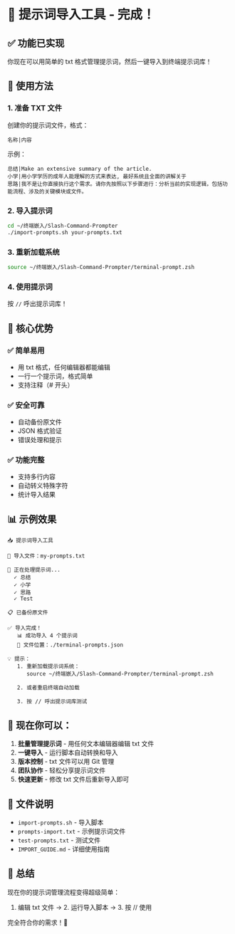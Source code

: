 # 🎉 提示词导入工具 - 完成！

## ✅ 功能已实现

你现在可以用简单的 txt 格式管理提示词，然后一键导入到终端提示词库！

## 📝 使用方法

### 1. 准备 TXT 文件
创建你的提示词文件，格式：
```
名称|内容
```

示例：
```
总结|Make an extensive summary of the article.
小学|用小学学历的成年人能理解的方式来表达, 最好系统且全面的讲解关于
思路|我不是让你直接执行这个需求。请你先按照以下步骤进行：分析当前的实现逻辑，包括功能流程、涉及的关键模块或文件。
```

### 2. 导入提示词
```bash
cd ~/终端嵌入/Slash-Command-Prompter
./import-prompts.sh your-prompts.txt
```

### 3. 重新加载系统
```bash
source ~/终端嵌入/Slash-Command-Prompter/terminal-prompt.zsh
```

### 4. 使用提示词
按 `//` 呼出提示词库！

## 🎯 核心优势

### ✅ 简单易用
- 用 txt 格式，任何编辑器都能编辑
- 一行一个提示词，格式简单
- 支持注释（# 开头）

### ✅ 安全可靠
- 自动备份原文件
- JSON 格式验证
- 错误处理和提示

### ✅ 功能完整
- 支持多行内容
- 自动转义特殊字符
- 统计导入结果

## 📊 示例效果

```
📥 提示词导入工具

📂 导入文件：my-prompts.txt

🔄 正在处理提示词...
  ✓ 总结
  ✓ 小学
  ✓ 思路
  ✓ Test

📋 已备份原文件

✅ 导入完成！
   📊 成功导入 4 个提示词
   📁 文件位置：./terminal-prompts.json

💡 提示：
   1. 重新加载提示词系统：
      source ~/终端嵌入/Slash-Command-Prompter/terminal-prompt.zsh

   2. 或者重启终端自动加载

   3. 按 // 呼出提示词库测试
```

## 🚀 现在你可以：

1. **批量管理提示词** - 用任何文本编辑器编辑 txt 文件
2. **一键导入** - 运行脚本自动转换和导入
3. **版本控制** - txt 文件可以用 Git 管理
4. **团队协作** - 轻松分享提示词文件
5. **快速更新** - 修改 txt 文件后重新导入即可

## 📁 文件说明

- `import-prompts.sh` - 导入脚本
- `prompts-import.txt` - 示例提示词文件
- `test-prompts.txt` - 测试文件
- `IMPORT_GUIDE.md` - 详细使用指南

## 🎉 总结

现在你的提示词管理流程变得超级简单：

1. 编辑 txt 文件 → 2. 运行导入脚本 → 3. 按 // 使用

完全符合你的需求！🎯
